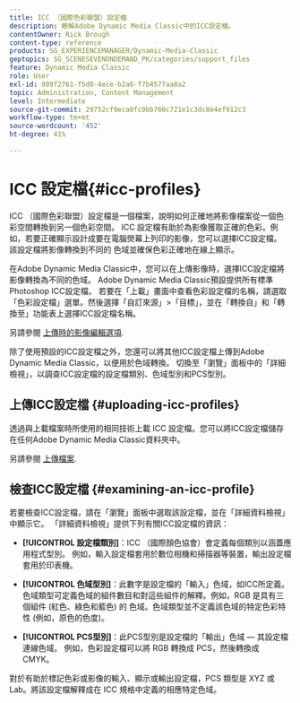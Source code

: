 ```yaml
---
title: ICC （國際色彩聯盟）設定檔
description: 瞭解Adobe Dynamic Media Classic中的ICC設定檔。
contentOwner: Rick Brough
content-type: reference
products: SG_EXPERIENCEMANAGER/Dynamic-Media-Classic
geptopics: SG_SCENESEVENONDEMAND_PK/categories/support_files
feature: Dynamic Media Classic
role: User
exl-id: 989f2761-f5d0-4ece-b2a6-f7b4577aa8a2
topic: Administration, Content Management
level: Intermediate
source-git-commit: 29752cf9eca0fc9bb760c721e1c3dc8e4ef912c3
workflow-type: tm+mt
source-wordcount: '452'
ht-degree: 41%

---
```


# ICC 設定檔{#icc-profiles}

ICC （國際色彩聯盟）設定檔是一個檔案，說明如何正確地將影像檔案從一個色彩空間轉換到另一個色彩空間。 ICC 設定檔有助於為影像獲取正確的色彩。例如，若要正確顯示設計成要在電腦熒幕上列印的影像，您可以選擇ICC設定檔。 該設定檔將影像轉換到不同的 色域並確保色彩正確地在線上顯示。

在Adobe Dynamic Media Classic中，您可以在上傳影像時，選擇ICC設定檔將影像轉換為不同的色域。 Adobe Dynamic Media Classic預設提供所有標準Photoshop ICC設定檔。 若要在「上載」畫面中查看色彩設定檔的名稱，請選取「色彩設定檔」選單。然後選擇「自訂來源」>「目標」，並在「轉換自」和「轉換至」功能表上選擇ICC設定檔名稱。

另請參閱 [上傳時的影像編輯選項](image-editing-options-upload.md#image-editing-options-at-upload).

除了使用預設的ICC設定檔之外，您還可以將其他ICC設定檔上傳到Adobe Dynamic Media Classic，以便用於色域轉換。 切換至「瀏覽」面板中的「詳細檢視」，以調查ICC設定檔的設定檔類別、色域型別和PCS型別。

## 上傳ICC設定檔 {#uploading-icc-profiles}

透過與上載檔案時所使用的相同技術上載 ICC 設定檔。您可以將ICC設定檔儲存在任何Adobe Dynamic Media Classic資料夾中。

另請參閱 [上傳檔案](uploading-files.md#uploading_your_files).

## 檢查ICC設定檔 {#examining-an-icc-profile}

若要檢查ICC設定檔，請在「瀏覽」面板中選取該設定檔，並在「詳細資料檢視」中顯示它。 「詳細資料檢視」提供下列有關ICC設定檔的資訊：

* **[!UICONTROL 設定檔類別]**：ICC （國際顏色協會）會定義每個類別以涵蓋應用程式型別。 例如，輸入設定檔套用於數位相機和掃描器等裝置，輸出設定檔套用於印表機。

* **[!UICONTROL 色域型別]**：此數字是設定檔的「輸入」色域，如ICC所定義。 色域類型可定義色域的組件數目和對這些組件的解釋。例如，RGB 是具有三個組件 (紅色、綠色和藍色) 的 色域。色域類型並不定義該色域的特定色彩特性 (例如，原色的色度)。

* **[!UICONTROL PCS型別]**：此PCS型別是設定檔的「輸出」色域 — 其設定檔連線色域。 例如，色彩設定檔可以將 RGB 轉換成 PCS，然後轉換成 CMYK。

對於有助於標記色彩或影像的輸入、顯示或輸出設定檔，PCS 類型是 XYZ 或 Lab。將該設定檔解釋成在 ICC 規格中定義的相應特定色域。
